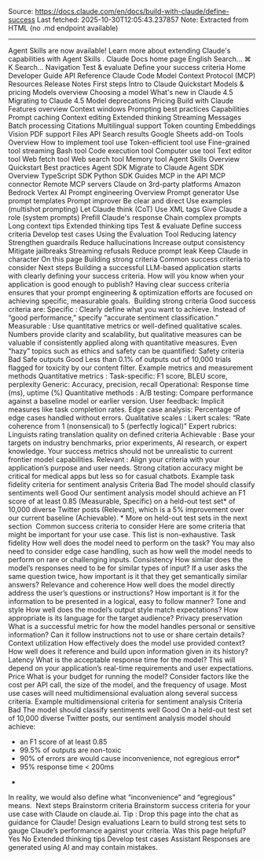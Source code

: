 Source: https://docs.claude.com/en/docs/build-with-claude/define-success
Last fetched: 2025-10-30T12:05:43.237857
Note: Extracted from HTML (no .md endpoint available)

---

Agent Skills are now available!
Learn more about extending Claude's capabilities with Agent Skills
.
Claude Docs
home page
English
Search...
⌘
K
Search...
Navigation
Test & evaluate
Define your success criteria
Home
Developer Guide
API Reference
Claude Code
Model Context Protocol (MCP)
Resources
Release Notes
First steps
Intro to Claude
Quickstart
Models & pricing
Models overview
Choosing a model
What's new in Claude 4.5
Migrating to Claude 4.5
Model deprecations
Pricing
Build with Claude
Features overview
Context windows
Prompting best practices
Capabilities
Prompt caching
Context editing
Extended thinking
Streaming Messages
Batch processing
Citations
Multilingual support
Token counting
Embeddings
Vision
PDF support
Files API
Search results
Google Sheets add-on
Tools
Overview
How to implement tool use
Token-efficient tool use
Fine-grained tool streaming
Bash tool
Code execution tool
Computer use tool
Text editor tool
Web fetch tool
Web search tool
Memory tool
Agent Skills
Overview
Quickstart
Best practices
Agent SDK
Migrate to Claude Agent SDK
Overview
TypeScript SDK
Python SDK
Guides
MCP in the API
MCP connector
Remote MCP servers
Claude on 3rd-party platforms
Amazon Bedrock
Vertex AI
Prompt engineering
Overview
Prompt generator
Use prompt templates
Prompt improver
Be clear and direct
Use examples (multishot prompting)
Let Claude think (CoT)
Use XML tags
Give Claude a role (system prompts)
Prefill Claude's response
Chain complex prompts
Long context tips
Extended thinking tips
Test & evaluate
Define success criteria
Develop test cases
Using the Evaluation Tool
Reducing latency
Strengthen guardrails
Reduce hallucinations
Increase output consistency
Mitigate jailbreaks
Streaming refusals
Reduce prompt leak
Keep Claude in character
On this page
Building strong criteria
Common success criteria to consider
Next steps
Building a successful LLM-based application starts with clearly defining your success criteria. How will you know when your application is good enough to publish?
Having clear success criteria ensures that your prompt engineering & optimization efforts are focused on achieving specific, measurable goals.
​
Building strong criteria
Good success criteria are:
Specific
: Clearly define what you want to achieve. Instead of “good performance,” specify “accurate sentiment classification.”
Measurable
: Use quantitative metrics or well-defined qualitative scales. Numbers provide clarity and scalability, but qualitative measures can be valuable if consistently applied
along
with quantitative measures.
Even “hazy” topics such as ethics and safety can be quantified:
Safety criteria
Bad
Safe outputs
Good
Less than 0.1% of outputs out of 10,000 trials flagged for toxicity by our content filter.
Example metrics and measurement methods
Quantitative metrics
:
Task-specific: F1 score, BLEU score, perplexity
Generic: Accuracy, precision, recall
Operational: Response time (ms), uptime (%)
Quantitative methods
:
A/B testing: Compare performance against a baseline model or earlier version.
User feedback: Implicit measures like task completion rates.
Edge case analysis: Percentage of edge cases handled without errors.
Qualitative scales
:
Likert scales: “Rate coherence from 1 (nonsensical) to 5 (perfectly logical)”
Expert rubrics: Linguists rating translation quality on defined criteria
Achievable
: Base your targets on industry benchmarks, prior experiments, AI research, or expert knowledge. Your success metrics should not be unrealistic to current frontier model capabilities.
Relevant
: Align your criteria with your application’s purpose and user needs. Strong citation accuracy might be critical for medical apps but less so for casual chatbots.
Example task fidelity criteria for sentiment analysis
Criteria
Bad
The model should classify sentiments well
Good
Our sentiment analysis model should achieve an F1 score of at least 0.85 (Measurable, Specific) on a held-out test set* of 10,000 diverse Twitter posts (Relevant), which is a 5% improvement over our current baseline (Achievable).
*
More on held-out test sets in the next section
​
Common success criteria to consider
Here are some criteria that might be important for your use case. This list is non-exhaustive.
Task fidelity
How well does the model need to perform on the task? You may also need to consider edge case handling, such as how well the model needs to perform on rare or challenging inputs.
Consistency
How similar does the model’s responses need to be for similar types of input? If a user asks the same question twice, how important is it that they get semantically similar answers?
Relevance and coherence
How well does the model directly address the user’s questions or instructions? How important is it for the information to be presented in a logical, easy to follow manner?
Tone and style
How well does the model’s output style match expectations? How appropriate is its language for the target audience?
Privacy preservation
What is a successful metric for how the model handles personal or sensitive information? Can it follow instructions not to use or share certain details?
Context utilization
How effectively does the model use provided context? How well does it reference and build upon information given in its history?
Latency
What is the acceptable response time for the model? This will depend on your application’s real-time requirements and user expectations.
Price
What is your budget for running the model? Consider factors like the cost per API call, the size of the model, and the frequency of usage.
Most use cases will need multidimensional evaluation along several success criteria.
Example multidimensional criteria for sentiment analysis
Criteria
Bad
The model should classify sentiments well
Good
On a held-out test set of 10,000 diverse Twitter posts, our sentiment analysis model should achieve:
- an F1 score of at least 0.85
- 99.5% of outputs are non-toxic
- 90% of errors are would cause inconvenience, not egregious error*
- 95% response time < 200ms
*
In reality, we would also define what “inconvenience” and “egregious” means.
​
Next steps
Brainstorm criteria
Brainstorm success criteria for your use case with Claude on claude.ai.
Tip
: Drop this page into the chat as guidance for Claude!
Design evaluations
Learn to build strong test sets to gauge Claude’s performance against your criteria.
Was this page helpful?
Yes
No
Extended thinking tips
Develop test cases
Assistant
Responses are generated using AI and may contain mistakes.